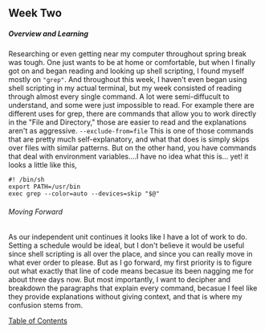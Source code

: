 ## Week Two
##### Overview and Learning 
Researching or even getting near my computer throughout spring break was tough. One just wants to be at home or comfortable, but when I finally got on and began reading and looking up shell scripting, I found myself mostly on `"grep"`. And throughout this week, I haven't even began using shell scripting in my actual terminal, but my week consisted of reading through almost every single command. A lot were semi-diffucult to understand, and some were just impossible to read. For example there are different uses for grep, there are commands that allow you to work directly in the "File and Directory," those are easier to read and the explanations aren't as aggressive. `--exclude-from=file` This is one of those commands that are pretty much self-explanatory, and what that does is simply skips over files with similar patterns. But on the other hand, you have commands that deal with environment variables....I have no idea what this is... yet! it looks a little like this,
```
#! /bin/sh
export PATH=/usr/bin
exec grep --color=auto --devices=skip "$@"
```
###### Moving Forward
As our independent unit continues it looks like I have a lot of work to do. Setting a schedule would be ideal, but I don't believe it would be useful since shell scripting is all over the place, and since you can really move in what ever order to please. But as I go forward, my first priority is to figure out what exactly that line of code means becasue its been nagging me for about three days now. But most importantly, I want to decipher and breakdown the paragraphs that explain every command, becasue I feel like they provide explanations without giving context, and that is where my confusion stems from.   








[Table of Contents](/readme.md)